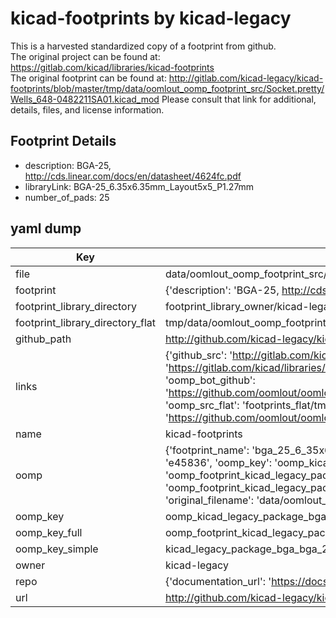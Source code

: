 # kicad-footprints by kicad-legacy  
This is a harvested standardized copy of a footprint from github.  
The original project can be found at:  
https://gitlab.com/kicad/libraries/kicad-footprints  
The original footprint can be found at:
http://gitlab.com/kicad-legacy/kicad-footprints/blob/master/tmp/data/oomlout_oomp_footprint_src/Socket.pretty/Wells_648-0482211SA01.kicad_mod
Please consult that link for additional, details, files, and license information.  
## Footprint Details
* description: BGA-25, http://cds.linear.com/docs/en/datasheet/4624fc.pdf  
* libraryLink: BGA-25_6.35x6.35mm_Layout5x5_P1.27mm  
* number_of_pads: 25  
## yaml dump  
| Key | Value |  
| --- | --- |  
| file | data/oomlout_oomp_footprint_src/kicad-footprints/Package_BGA.pretty/BGA-25_6.35x6.35mm_Layout5x5_P1.27mm.kicad_mod |  
| footprint | {'description': 'BGA-25, http://cds.linear.com/docs/en/datasheet/4624fc.pdf', 'libraryLink': 'BGA-25_6.35x6.35mm_Layout5x5_P1.27mm', 'number_of_pads': 25} |  
| footprint_library_directory | footprint_library_owner/kicad-legacy_kicad-footprints |  
| footprint_library_directory_flat | tmp/data/oomlout_oomp_footprint_src/footprints_flat/kicad_legacy_package_bga_bga_25_6_35x6_35mm_layout5x5_p1_27mm/working |  
| github_path | http://github.com/kicad-legacy/kicad-footprints/blob/master/tmp/data/oomlout_oomp_footprint_src/Package_BGA.pretty/BGA-25_6.35x6.35mm_Layout5x5_P1.27mm.kicad_mod |  
| links | {'github_src': 'http://gitlab.com/kicad-legacy/kicad-footprints/blob/master/tmp/data/oomlout_oomp_footprint_src/Socket.pretty/Wells_648-0482211SA01.kicad_mod', 'github_src_repo': 'https://gitlab.com/kicad/libraries/kicad-footprints', 'oomp_bot': 'tmp/data/oomlout_oomp_footprint_src/footprints/kicad_legacy_package_bga_bga_25_6_35x6_35mm_layout5x5_p1_27mm/working', 'oomp_bot_github': 'https://github.com/oomlout/oomlout_oomp_footprint_bot/tree/main/tmp/data/oomlout_oomp_footprint_src/footprints/kicad_legacy_package_bga_bga_25_6_35x6_35mm_layout5x5_p1_27mm/working', 'oomp_src_flat': 'footprints_flat/tmp/data/oomlout_oomp_footprint_src/footprints_flat/kicad_legacy_package_bga_bga_25_6_35x6_35mm_layout5x5_p1_27mm/working', 'oomp_src_flat_github': 'https://github.com/oomlout/oomlout_oomp_footprint_src/tree/main/tmp/data/oomlout_oomp_footprint_src/footprints_flat/kicad_legacy_package_bga_bga_25_6_35x6_35mm_layout5x5_p1_27mm/working'} |  
| name | kicad-footprints |  
| oomp | {'footprint_name': 'bga_25_6_35x6_35mm_layout5x5_p1_27mm', 'library_name': 'package_bga', 'md5': 'e458362cd0627f0fcffacfe36798f3a1', 'md5_10': 'e458362cd0', 'md5_5': 'e4583', 'md5_6': 'e45836', 'oomp_key': 'oomp_kicad_legacy_package_bga_bga_25_6_35x6_35mm_layout5x5_p1_27mm', 'oomp_key_extra': 'oomp_footprint_kicad_legacy_package_bga_bga_25_6_35x6_35mm_layout5x5_p1_27mm', 'oomp_key_full': 'oomp_footprint_kicad_legacy_package_bga_bga_25_6_35x6_35mm_layout5x5_p1_27mm_e45836', 'oomp_key_simple': 'kicad_legacy_package_bga_bga_25_6_35x6_35mm_layout5x5_p1_27mm', 'original_filename': 'data/oomlout_oomp_footprint_src/kicad-footprints/Package_BGA.pretty/BGA-25_6.35x6.35mm_Layout5x5_P1.27mm.kicad_mod', 'owner_name': 'kicad_legacy'} |  
| oomp_key | oomp_kicad_legacy_package_bga_bga_25_6_35x6_35mm_layout5x5_p1_27mm |  
| oomp_key_full | oomp_footprint_kicad_legacy_package_bga_bga_25_6_35x6_35mm_layout5x5_p1_27mm |  
| oomp_key_simple | kicad_legacy_package_bga_bga_25_6_35x6_35mm_layout5x5_p1_27mm |  
| owner | kicad-legacy |  
| repo | {'documentation_url': 'https://docs.github.com/rest/repos/repos#get-a-repository', 'message': 'Not Found'} |  
| url | http://github.com/kicad-legacy/kicad-footprints |  

